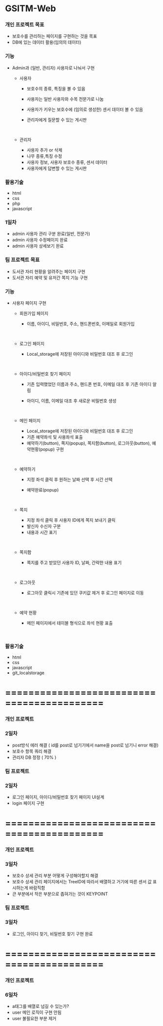 # GSITM-Web
### 개인 프로젝트 목표

+ 보호수를 관리하는 페이지를 구현하는 것을 목표
+ DB에 있는 데이터 활용(임의의 데이터)




### 기능

- Admin과 (일반, 관리자) 사용자로 나눠서 구현

  - 사용자

    - 보호수의 종류, 특징을 볼 수 있음

    - 사용자는 일반 사용자와 수목 전문가로 나눔

    - 사용자가 키우는 보호수에 (임의로 생성한) 센서 데이터 볼 수 있음

    - 관리자에게 질문할 수 있는 게시판

      ​

  - 관리자

    - 사용자 추가 or 삭제
    - 나무 종류,특징 수정
    - 사용자 정보, 사용자 보호수 종류, 센서 데이터  
    - 사용자에게 답변할 수 있는 게시판 

### 활용기술

+ html
+ css
+ php
+ javascript



### 1일차

+ admin 사용자 관리 구분 완료(일반, 전문가)
+ admin 사용자 수정페이지 완료
+ admin 사용자 상세보기 완료



### 팀 프로젝트 목표

- 도서관 자리 현황을 알려주는 페이지 구현
- 도서관 자리 예약 및 유저간 쪽지 기능 구현



### 기능

- 사용자 페이지 구현

  - 회원가입 페이지

    - 이름, 아이디, 비밀번호, 주소, 핸드폰번호, 이메일로 회원가입

      ​

  - 로그인 페이지

    - Local_storage에 저장된 아이디와 비밀번호 대조 후 로그인

  ​

  - 아이디/비밀번호 찾기 페이지

    - 기존 입력했었던 이름과 주소, 핸드폰 번호, 이메일 대조 후 기존 아이디 알림

    - 아이디, 이름, 이메일 대조 후 새로운 비밀번호 생성

      ​

  - 메인 페이지

    - Local_storage에 저장된 아이디와 비밀번호 대조 후 로그인
    - 기존 예약좌석 및 사용좌석 표출 
    - 예약하기(button), 쪽지(popup), 쪽지함(button), 로그아웃(button), 예약현황(popup) 구현

    ​

  - 예약하기

    - 지정 좌석 클릭 후 원하는 날짜 선택 후 시간 선택

    - 예약완료(popup)

      ​

  - 쪽지

    - 지정 좌석 클릭 후 사용자 ID에게 쪽지 보내기 클릭
    - 발신자 수신자 구분
    - 내용과 시간 표기

  ​

  - 쪽지함

    - 쪽지를 주고 받았던 사용자 ID, 날짜, 간략한 내용 표기

      ​

  - 로그아웃

    - 로그아웃 클릭시 기존에 있던 쿠키값 제거 후 로그인 페이지로 이동

    ​

  - 예약 현황

    - 메인 페이지에서 테이블 형식으로 좌석 현황 표출

      ​

### 활용기술

- html
- css
- javascript
- git_localstorage






# ===========================================






### 개인 프로젝트

### 2일차

- post방식 에러 해결 ( id를 post로 넘기기에서 name을 post로 넘기니 error 해결)
- 보호수 항목 쿼리 해결
- 관리자 DB 정정 ( 70% )


### 팀 프로젝트

### 2일차

- 로그인 페이지, 아이디/비밀번호 찾기 페이지 UI설계
- login 페이지 구현






# ===========================================






### 개인 프로젝트

### 3일차

- 보호수 상세 관리 부분 어떻게 구성해야할지 해결
- 보호수 상세 관리 페이지에서는 TreeID에 따라서 배열하고 거기에 따른 센서 값 표시하는게 바람직함
- 큰 부분에서 작은 부분으로 좁혀가는 것이 KEYPOINT


### 팀 프로젝트

### 3일차

- 로그인, 아이디 찾기, 비밀번호 찾기 구현 완료







# ===========================================






### 개인 프로젝트

### 6일차

- a태그를 배열로 넘길 수 있는가?
- user 메인 로직이 구현 안됨
- user 불필요한 부분 제거

